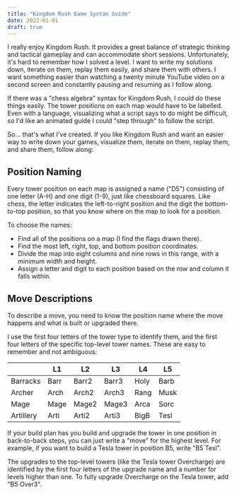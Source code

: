 ```yaml
---
title: "Kingdom Rush Game Syntax Guide"
date: 2022-01-01
draft: true
---
```


I really enjoy Kingdom Rush. It provides a great balance of strategic thinking and tactical gameplay and can accommodate short sessions. Unfortunately, it's hard to remember how I solved a level. I want to write my solutions down, iterate on them, replay them easily, and share them with others. I want something easier than watching a twenty minute YouTube video on a second screen and constantly pausing and resuming as I follow along. 

If there was a "chess algebra" syntax for Kingdom Rush, I could do these things easily. The tower positions on each map would have to be labelled. Even with a language, visualizing what a script says to do might be difficult, so I'd like an animated guide I could "step through" to follow the script.

So... that's what I've created. If you like Kingdom Rush and want an easier way to write down your games, visualize them, iterate on them, replay them, and share them, follow along:

## Position Naming

Every tower position on each map is assigned a name ("D5") consisting of one letter (A-H) and one digit (1-9), just like chessboard squares. Like chess, the letter indicates the left-to-right position and the digit the bottom-to-top position, so that you know where on the map to look for a position.

To choose the names:

* Find all of the positions on a map (I find the flags drawn there).
* Find the most left, right, top, and bottom position coordinates.
* Divide the map into eight columns and nine rows in this range, with a minimum width and height.
* Assign a letter and digit to each position based on the row and column it falls within.



## Move Descriptions

To describe a move, you need to know the position name where the move happens and what is built or upgraded there. 

I use the first four letters of the tower type to identify them, and the first four letters of the specific top-level tower names. These are easy to remember and not ambiguous:

|           | L1   | L2    | L3    | L4   | L5   |
| --------- | ---- | ----- | ----- | ---- | ---- |
| Barracks  | Barr | Barr2 | Barr3 | Holy | Barb |
| Archer    | Arch | Arch2 | Arch3 | Rang | Musk |
| Mage      | Mage | Mage2 | Mage3 | Arca | Sorc |
| Artillery | Arti | Arti2 | Arti3 | BigB | Tesl |

If your build plan has you build and upgrade the tower in one position in back-to-back steps, you can just write a "move" for the highest level. For example, if you want to build a Tesla tower in position B5, write "B5 Tesl".

The upgrades to the top-level towers (like the Tesla tower Overcharge) are identified by the first four letters of the upgrade name and a number for levels higher than one. To fully upgrade Overcharge on the Tesla tower, add "B5 Over3".